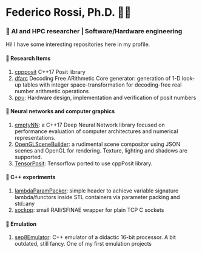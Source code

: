 # Federico Rossi, Ph.D. 🕵️‍♂️

### 🚀 AI and HPC researcher | Software/Hardware engineering  

Hi! I have some interesting repositories here in my profile.

#### 🔬 Research Items
  1. [cppposit](https://github.com/federicorossifr/cppposit) C++17 Posit library
  2. [dfarc](https://github.com/federicorossifr/dfarc) Decoding Free ARithmetic Core generator: generation of 1-D look-up tables with integer space-transformation for decoding-free real number arithmetic operations
  3. [ppu](https://github.com/federicorossifr/ppu): Hardware design, implementation and verification of posit numbers

#### 🧠 Neural networks and computer graphics
  1. [emptyNN](https://github.com/federicorossifr/emptyNN):  a C++17 Deep Neural Network library focused on performance evaluation of computer architectures and numerical representations.
  2. [OpenGLSceneBuilder](https://github.com/federicorossifr/OpenGLSceneBuilder): a rudimental scene compositor using JSON scenes and OpenGL for rendering. Texture, lighting and shadows are supported.
  3. [TensorPosit](https://github.com/federicorossifr/tensorposit): Tensorflow ported to use cppPosit library.

#### 🥼 C++ experiments
  1. [lambdaParamPacker](https://github.com/federicorossifr/LambdaParameterPacker): simple header to achieve variable signature lambda/functors inside STL containers via parameter packing and std::any 
  2. [sockpp](https://github.com/federicorossifr/sockpp): small RAII/SFINAE wrapper for plain TCP C sockets
 
#### 🤖 Emulation
  1. [sep8Emulator](https://github.com/federicorossifr/sep8emulator): C++ emulator of a didactic 16-bit processor. A bit outdated, still fancy. One of my first emulation projects
